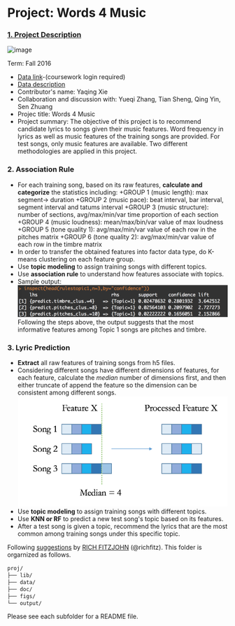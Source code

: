 # Project: Words 4 Music

### [1. Project Description](doc/project4_desc.md)

![image](http://cdn.newsapi.com.au/image/v1/f7131c018870330120dbe4b73bb7695c?width=650)

Term: Fall 2016

+ [Data link](https://courseworks2.columbia.edu/courses/11849/files/folder/Project_Files?preview=763391)-(coursework login required)
+ [Data description](doc/readme.html)
+ Contributor's name: Yaqing Xie
+ Collaboration and discussion with: Yueqi Zhang, Tian Sheng, Qing Yin, Sen Zhuang
+ Projec title: Words 4 Music
+ Project summary: The objective of this project is to recommend candidate lyrics to songs given their music features. Word frequency in lyrics as well as music features of the training songs are provided. For test songs, only music features are available. Two different methodologies are applied in this project.

### 2. Association Rule
* For each training song, based on its raw features, **calculate and categorize** the statistics including:
  +GROUP 1 (music length): max segment-> duration
  +GROUP 2 (music pace): beat interval, bar interval, segment interval and tatums interval
  +GROUP 3 (music structure): number of sections, avg/max/min/var time proportion of each section
  +GROUP 4 (music loudness): mean/max/bin/var value of max loudness
  +GROUP 5 (tone quality 1): avg/max/min/var value of each row in the pitches matrix
  +GROUP 6 (tone quality 2): avg/max/min/var value of each row in the timbre matrix
* In order to transfer the obtained features into factor data type, do K-means clustering on each feature group.
* Use **topic modeling** to assign training songs with different topics.
* Use **association rule** to understand how features associate with topics.
* Sample output:
  ![screenshot](figs/association_rule_sample.png)
  Following the steps above, the output suggests that the most informative features among Topic 1 songs are pitches and timbre.

### 3. Lyric Prediction
* **Extract** all raw features of training songs from h5 files. 
* Considering different songs have different dimensions of features, for each feature, calculate the *median* number of dimensions first, and then either truncate of append the feature so the dimension can be consistent among different songs.
  ![screenshot](figs/feature_processing.png)
* Use **topic modeling** to assign training songs with different topics.
* Use **KNN or RF** to predict a new test song's topic based on its features.
* After a test song is given a topic, recommend the lyrics that are the most common among training songs under this specific topic.


Following [suggestions](http://nicercode.github.io/blog/2013-04-05-projects/) by [RICH FITZJOHN](http://nicercode.github.io/about/#Team) (@richfitz). This folder is orgarnized as follows.

```
proj/
├── lib/
├── data/
├── doc/
├── figs/
└── output/
```

Please see each subfolder for a README file.
